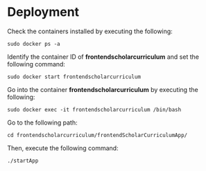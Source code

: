# Deployment
  
  Check the containers installed by executing the following:
    
    sudo docker ps -a

  Identify the container ID of **frontendscholarcurriculum** and set the following command:
    
    sudo docker start frontendscholarcurriculum

  Go into the container **frontendscholarcurriculum** by executing the following:
    
    sudo docker exec -it frontendscholarcurriculum /bin/bash

  Go to the following path:
    
    cd frontendscholarcurriculum/frontendScholarCurriculumApp/

  Then, execute the following command:
    
    ./startApp
